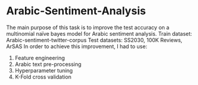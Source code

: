 ﻿# Arabic-Sentiment-Analysis
The main purpose of this task is to improve the test accuracy on a
multinomial naïve bayes model for Arabic sentiment analysis.
Train dataset: Arabic-sentiment-twitter-corpus
Test datasets: SS2030, 100K Reviews, ArSAS
In order to achieve this improvement, I had to use:
1. Feature engineering
2. Arabic text pre-processing
3. Hyperparameter tuning
4. K-Fold cross validation

